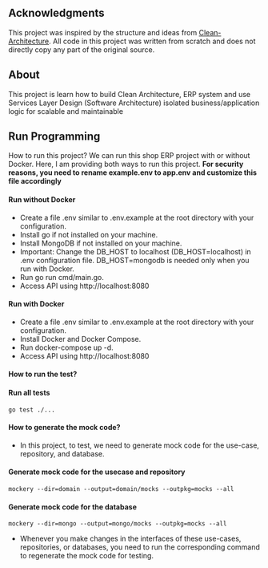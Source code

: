 ## Acknowledgments
This project was inspired by the structure and ideas from [Clean-Architecture](https://github.com/amitshekhariitbhu/go-backend-clean-architecture).
All code in this project was written from scratch and does not directly copy any part of the original source.

## About
This project is learn how to build Clean Architecture, ERP system and use Services Layer Design (Software Architecture) isolated business/application logic for scalable and maintainable

## Run Programming
How to run this project?
We can run this shop ERP project with or without Docker. Here, I am providing both ways to run this project.
**For security reasons, you need to rename example.env to app.env and customize this file accordingly**

#### Run without Docker
- Create a file .env similar to .env.example at the root directory with your configuration.
- Install go if not installed on your machine.
- Install MongoDB if not installed on your machine.
- Important: Change the DB_HOST to localhost (DB_HOST=localhost) in .env configuration file. DB_HOST=mongodb is needed only when you run with Docker.
- Run go run cmd/main.go.
- Access API using http://localhost:8080
#### Run with Docker
- Create a file .env similar to .env.example at the root directory with your configuration.
- Install Docker and Docker Compose.
- Run docker-compose up -d.
- Access API using http://localhost:8080
#### How to run the test?
#### Run all tests
    go test ./...
#### How to generate the mock code?
- In this project, to test, we need to generate mock code for the use-case, repository, and database.

#### Generate mock code for the usecase and repository
    mockery --dir=domain --output=domain/mocks --outpkg=mocks --all

#### Generate mock code for the database
    mockery --dir=mongo --output=mongo/mocks --outpkg=mocks --all
- Whenever you make changes in the interfaces of these use-cases, repositories, or databases, you need to run the corresponding command to regenerate the mock code for testing.
